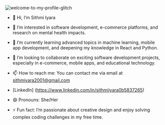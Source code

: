 
![welcome-to-my-profile-glitch](https://github.com/user-attachments/assets/0b41cda8-6700-48ff-b2c1-487aa43d16cf)

- 👋 Hi, I’m Sithmi Iyara
  
- 👀 I’m interested in software development, e-commerce platforms, and research on mental health impacts.
  
- 🌱 I’m currently learning advanced topics in machine learning, mobile app development, and deepening my knowledge in React and Python.
  
- 💞️ I’m looking to collaborate on exciting software development projects, especially in e-commerce, mobile apps, and educational technology.
  
- 📫 How to reach me: You can contact me via email at  [sithmiyara2001@gmail.com](mailto:sithmiyara2001@gmail.com)

- [LinkedIn] (https://www.linkedin.com/in/sithmiiyara0b5837265)
  
- 😄 Pronouns: She/Her
  
- ⚡ Fun fact: I’m passionate about creative design and enjoy solving complex coding challenges in my free time.


<!---
Iyaraaaaa/Iyaraaaaa is a ✨ special ✨ repository because its `README.md` (this file) appears on your GitHub profile.
You can click the Preview link to take a look at your changes.
--->
